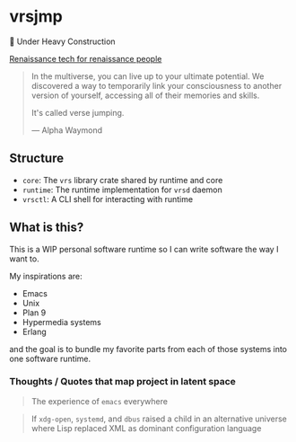# vrsjmp

🚧 Under Heavy Construction

[Renaissance tech for renaissance people](https://web.archive.org/web/20210428062809/https://twitter.com/dhh/status/1341758748717510659)

> In the multiverse, you can live up to your ultimate potential. We discovered a
> way to temporarily link your consciousness to another version of yourself,
> accessing all of their memories and skills.
>
> It's called verse jumping.
>
> — Alpha Waymond

## Structure

- `core`: The `vrs` library crate shared by runtime and core
- `runtime`: The runtime implementation for `vrsd` daemon
- `vrsctl`: A CLI shell for interacting with runtime

## What is this?

This is a WIP personal software runtime so I can write software the way I want to.

My inspirations are:

- Emacs
- Unix
- Plan 9
- Hypermedia systems
- Erlang

and the goal is to bundle my favorite parts from each of those systems into one software runtime.

### Thoughts / Quotes that map project in latent space

> The experience of `emacs` everywhere

> If `xdg-open`, `systemd`, and `dbus` raised a child in an alternative universe where Lisp replaced XML as dominant configuration language

